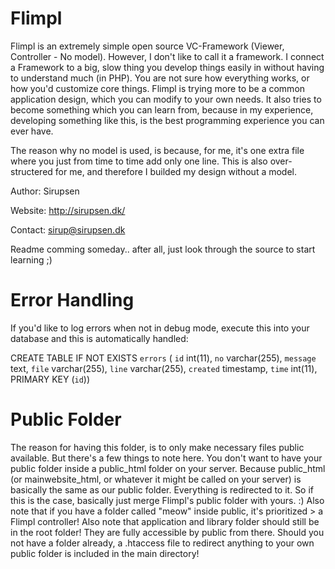 Flimpl
======
Flimpl is an extremely simple open source VC-Framework (Viewer, Controller - No model). However, I don't like to call it a framework. I connect a Framework to a big, slow thing you develop things easily in without having to understand much (in PHP). You are not sure how everything works, or how you'd customize core things. Flimpl is trying more to be a common application design, which you can modify to your own needs. It also tries to become something which you can learn from, because in my experience, developing something like this, is the best programming experience you can ever have.

The reason why no model is used, is because, for me, it's one extra file where you just from time to time add only one line. This is also over-structered for me, and therefore I builded my design without a model.

Author: Sirupsen

Website: http://sirupsen.dk/

Contact: sirup@sirupsen.dk

Readme comming someday.. after all, just look through the source to start learning ;)

Error Handling
==============

If you'd like to log errors when not in debug mode, execute this into your database and this is automatically handled:

CREATE TABLE IF NOT EXISTS `errors` ( `id` int(11), `no` varchar(255), `message` text, `file` varchar(255), `line` varchar(255), `created` timestamp, `time` int(11), PRIMARY KEY (`id`))

Public Folder
=============

The reason for having this folder, is to only make necessary files public available. But there's a few things to note here. You don't want to have your public folder inside a public_html folder on your server. Because public_html (or mainwebsite_html, or whatever it might be called on your server) is basically the same as our public folder. Everything is redirected to it. So if this is the case, basically just merge Flimpl's public folder with yours. :) Also note that if you have a folder called "meow" inside public, it's prioritized > a Flimpl controller! Also note that application and library folder should still be in the root folder! They are fully accessible by public from there. Should you not have a folder already, a .htaccess file to redirect anything to your own public folder is included in the main directory!
